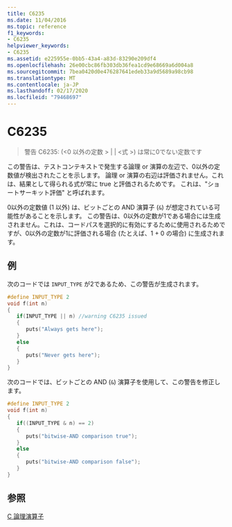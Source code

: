 ```yaml
---
title: C6235
ms.date: 11/04/2016
ms.topic: reference
f1_keywords:
- C6235
helpviewer_keywords:
- C6235
ms.assetid: e225955e-0bb5-43a4-a83d-83290e209df4
ms.openlocfilehash: 26e00cbc86fb303db36fea1cd9e68669a6d004a8
ms.sourcegitcommit: 7bea0420d0e476287641edeb33a9d5689a98cb98
ms.translationtype: MT
ms.contentlocale: ja-JP
ms.lasthandoff: 02/17/2020
ms.locfileid: "79468697"
---
```

# <a name="c6235"></a>C6235

> 警告 C6235: (\<0 以外の定数 > &#124; &#124; \<式 >) は常に0でない定数です

この警告は、テストコンテキストで発生する論理 or 演算の左辺で、0以外の定数値が検出されたことを示します。 論理 or 演算の右辺は評価されません。これは、結果として得られる式が常に true と評価されるためです。 これは、"ショートサーキット評価" と呼ばれます。

0以外の定数値 (1 以外) は、ビットごとの AND 演算子 (`&`) が想定されている可能性があることを示します。 この警告は、0以外の定数が1である場合には生成されません。これは、コードパスを選択的に有効にするために使用されるためですが、0以外の定数が1に評価される場合 (たとえば、1 + 0 の場合) に生成されます。

## <a name="example"></a>例

次のコードでは `INPUT_TYPE` が2であるため、この警告が生成されます。

```cpp
#define INPUT_TYPE 2
void f(int n)
{
   if(INPUT_TYPE || n) //warning C6235 issued
   {
      puts("Always gets here");
   }
   else
   {
      puts("Never gets here");
   }
}
```

次のコードでは、ビットごとの AND (`&`) 演算子を使用して、この警告を修正します。

```cpp
#define INPUT_TYPE 2
void f(int n)
{
   if((INPUT_TYPE & n) == 2)
   {
      puts("bitwise-AND comparison true");
   }
   else
   {
      puts("bitwise-AND comparison false");
   }
}
```

## <a name="see-also"></a>参照

[C 論理演算子](/cpp/c-language/c-logical-operators)
